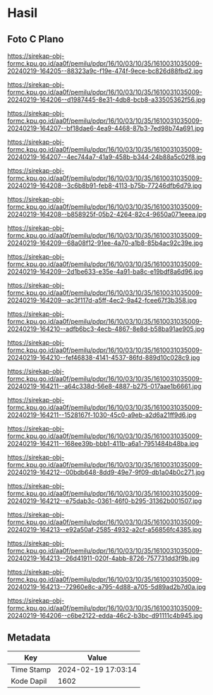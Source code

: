 # Hasil

## Foto C Plano

https://sirekap-obj-formc.kpu.go.id/aa0f/pemilu/pdpr/16/10/03/10/35/1610031035009-20240219-164205--88323a9c-f19e-474f-9ece-bc826d88fbd2.jpg

https://sirekap-obj-formc.kpu.go.id/aa0f/pemilu/pdpr/16/10/03/10/35/1610031035009-20240219-164206--d1987445-8e31-4db8-bcb8-a33505362f56.jpg

https://sirekap-obj-formc.kpu.go.id/aa0f/pemilu/pdpr/16/10/03/10/35/1610031035009-20240219-164207--bf18dae6-4ea9-4468-87b3-7ed98b74a691.jpg

https://sirekap-obj-formc.kpu.go.id/aa0f/pemilu/pdpr/16/10/03/10/35/1610031035009-20240219-164207--4ec744a7-41a9-458b-b344-24b88a5c02f8.jpg

https://sirekap-obj-formc.kpu.go.id/aa0f/pemilu/pdpr/16/10/03/10/35/1610031035009-20240219-164208--3c6b8b91-feb8-4113-b75b-77246dfb6d79.jpg

https://sirekap-obj-formc.kpu.go.id/aa0f/pemilu/pdpr/16/10/03/10/35/1610031035009-20240219-164208--b858925f-05b2-4264-82c4-9650a071eeea.jpg

https://sirekap-obj-formc.kpu.go.id/aa0f/pemilu/pdpr/16/10/03/10/35/1610031035009-20240219-164209--68a08f12-91ee-4a70-a1b8-85b4ac92c39e.jpg

https://sirekap-obj-formc.kpu.go.id/aa0f/pemilu/pdpr/16/10/03/10/35/1610031035009-20240219-164209--2d1be633-e35e-4a91-ba8c-e19bdf8a6d96.jpg

https://sirekap-obj-formc.kpu.go.id/aa0f/pemilu/pdpr/16/10/03/10/35/1610031035009-20240219-164209--ac3f117d-a5ff-4ec2-9a42-fcee67f3b358.jpg

https://sirekap-obj-formc.kpu.go.id/aa0f/pemilu/pdpr/16/10/03/10/35/1610031035009-20240219-164210--adfb6bc3-4ecb-4867-8e8d-b58ba91ae905.jpg

https://sirekap-obj-formc.kpu.go.id/aa0f/pemilu/pdpr/16/10/03/10/35/1610031035009-20240219-164210--fef46838-4141-4537-86fd-889d10c028c9.jpg

https://sirekap-obj-formc.kpu.go.id/aa0f/pemilu/pdpr/16/10/03/10/35/1610031035009-20240219-164211--a64c338d-56e8-4887-b275-017aae1b6661.jpg

https://sirekap-obj-formc.kpu.go.id/aa0f/pemilu/pdpr/16/10/03/10/35/1610031035009-20240219-164211--1528167f-1030-45c0-a9eb-a2d6a21ff9d6.jpg

https://sirekap-obj-formc.kpu.go.id/aa0f/pemilu/pdpr/16/10/03/10/35/1610031035009-20240219-164211--168ee39b-bbb1-411b-a6a1-7951484b48ba.jpg

https://sirekap-obj-formc.kpu.go.id/aa0f/pemilu/pdpr/16/10/03/10/35/1610031035009-20240219-164212--00bdb648-8dd9-49e7-9f09-db1a04b0c271.jpg

https://sirekap-obj-formc.kpu.go.id/aa0f/pemilu/pdpr/16/10/03/10/35/1610031035009-20240219-164212--e75dab3c-0361-46f0-b295-31362b001507.jpg

https://sirekap-obj-formc.kpu.go.id/aa0f/pemilu/pdpr/16/10/03/10/35/1610031035009-20240219-164213--e92a50af-2585-4932-a2cf-a56856fc4385.jpg

https://sirekap-obj-formc.kpu.go.id/aa0f/pemilu/pdpr/16/10/03/10/35/1610031035009-20240219-164213--26d41911-020f-4abb-8726-757731dd3f9b.jpg

https://sirekap-obj-formc.kpu.go.id/aa0f/pemilu/pdpr/16/10/03/10/35/1610031035009-20240219-164213--72960e8c-a795-4d88-a705-5d89ad2b7d0a.jpg

https://sirekap-obj-formc.kpu.go.id/aa0f/pemilu/pdpr/16/10/03/10/35/1610031035009-20240219-164206--c6be2122-edda-46c2-b3bc-d91111c4b945.jpg


## Metadata

| Key        | Value               |
| ---------- | ------------------- |
| Time Stamp | 2024-02-19 17:03:14 |
| Kode Dapil | 1602                |




